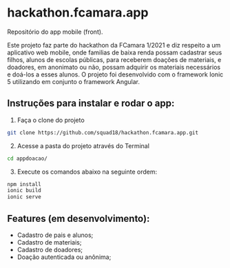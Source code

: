 # hackathon.fcamara.app
Repositório do app mobile (front).

Este projeto faz parte do hackathon da FCamara 1/2021 e diz respeito a um aplicativo web mobile, onde familias de baixa renda possam cadastrar seus filhos, alunos de escolas públicas, para receberem doações de materiais, e doadores, em anonimato ou não, possam adquirir os materiais necessários e doá-los a esses alunos. O projeto foi desenvolvido com o framework Ionic 5 utilizando em conjunto o framework Angular.

## Instruções para instalar e rodar o app:

1. Faça o clone do projeto
```sh
git clone https://github.com/squad18/hackathon.fcamara.app.git
```

2. Acesse a pasta do projeto através do Terminal
```sh
cd appdoacao/
```

3. Execute os comandos abaixo na seguinte ordem:

```sh
npm install
ionic build
ionic serve
```

## Features (em desenvolvimento):

- Cadastro de pais e alunos;
- Cadastro de materiais;
- Cadastro de doadores;
- Doação autenticada ou anônima;